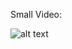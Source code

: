 Small Video:

![alt text]([http://url/to/img.png](https://res.cloudinary.com/jose-villegas/image/upload/v1733308283/ezgif-4-22d8c19398_cmyjy4.gif))
